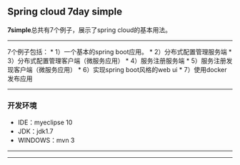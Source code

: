 ## Spring cloud 7day simple

**7simple**总共有7个例子，展示了spring cloud的基本用法。

-------------------
7个例子包括：
	* 1）一个基本的spring boot应用。
	* 2）分布式配置管理服务端
	* 3）分布式配置管理客户端（微服务应用）
	* 4）服务注册服务端
	* 5）服务注册发现客户端（微服务应用）
	* 6）实现spring boot风格的web ui
	* 7）使用docker发布应用

-------------------
### 开发环境
* IDE：myeclipse 10
* JDK：jdk1.7
* WINDOWS：mvn 3

-------------------
-------------------



